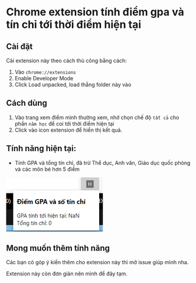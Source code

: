 # Chrome extension tính điểm gpa và tín chỉ tới thời điểm hiện tại

## Cài đặt

Cài extension này theo cách thủ công bằng cách:
1. Vào `chrome://extensions`
2. Enable Developer Mode
3. Click Load unpacked, load thẳng folder này vào

## Cách dùng

1. Vào trang xem điểm mình thường xem, nhớ chọn chế độ `tất cả` cho phần `năm học` để coi tới thời điểm hiện tại
2. Click vào icon extension để hiển thị kết quả.

## Tính năng hiện tại:

- Tính GPA và tổng tín chỉ, đã trừ Thể dục, Anh văn, Giáo dục quốc phòng và các môn bé hơn 5 điểm

![](example.png)

## Mong muốn thêm tính năng

Các bạn có góp ý kiến thêm cho extension này thì mở issue giúp mình nha.

Extension này còn đơn giản nên mình để đây tạm.